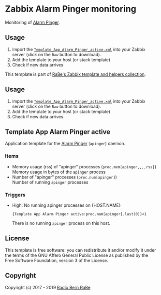 # Zabbix Alarm Pinger monitoring
Monitoring of [Alarm Pinger](https://github.com/Jajcus/apinger).

## Usage
1. Import the
   [`Template_App_Alarm_Pinger_active.xml`](Template_App_Alarm_Pinger_active.xml)
   into your Zabbix server (click on the `Raw` button to download).
2. Add the template to your host (or stack template)
3. Check if new data arrives

This template is part of [RaBe's Zabbix template and helpers
collection](https://github.com/radiorabe/rabe-zabbix).

## Usage

1. Import the [`Template_App_Alarm_Pinger_active.xml`](Template_App_Alarm_Pinger_active.xml)
   into your Zabbix server (click on the `Raw` button to download).
2. Add the template to your host (or stack template)
3. Check if new data arrives

## Template App Alarm Pinger active
Application template for the [Alarm Pinger](https://github.com/Jajcus/apinger) (`apinger`) daemon.
### Items
* Memory usage (rss) of "apinger" processes (`proc.mem[apinger,,,,rss]`)  
  Memory usage in bytes of the `apinger` process
* Number of "apinger" processes (`proc.num[apinger]`)  
  Number of running `apinger` processes
### Triggers
* High: No running apinger processes on {HOST.NAME}
  ```
  {Template App Alarm Pinger active:proc.num[apinger].last(0)}<1
  ```
  There is no running `apinger` process on this host.

## License
This template is free software: you can redistribute it and/or modify it under
the terms of the GNU Affero General Public License as published by the Free
Software Foundation, version 3 of the License.

## Copyright
Copyright (c) 2017 - 2019 [Radio Bern RaBe](http://www.rabe.ch)
